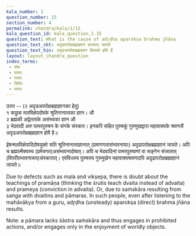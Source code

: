 ```yaml
---
kala_number: 1
question_number: 15
section_number: 4
permalink: chandra/kala/1/15
kala_question_id: kala_question_1.15
question_text: What is the cause of adr̥ḍha aparokṣa brahma jñāna
question_text_skt: अदृढापरोक्षब्रह्मज्ञानं कस्मात् जायते
question_text_hin: अदृढअपरोक्षब्रह्मज्ञान किससे होवै हैं
layout: layout_chandra_question
index_terms:
 - दोषः
 - पामरः
 - मलम्
 - विक्षेपः
 - पामरः
---
```


<!-- hindi-start -->
उत्तर -- (२ अदृडअपरोक्षब्रह्मज्ञानका हेतु)  
१ कछुक मलविक्षेपदोषके श्रुतिनानात्वका
ज्ञान। औ  
२ ब्रह्मकी अद्वेतताके असंभवका ज्ञान औ  
३ भेदवादी अरु पामरपुरुषन के संगके संस्कार।
इनकरि सहित पुरुषकूं गुरुमुखद्वारा महावाक्यके
श्रवणसैं अदृडअपरोक्षब्रह्मज्ञान होवै है॥
<!-- hindi-end -->

<!-- skt-start -->
ईषन्मलविक्षेपादिदोषयुक्ते सति श्रुतिनानात्वज्ञानात् (प्रमाणगतासंभावनायाः) अदृढापरोक्षब्रह्मज्ञानं जायते। अपि च ब्रह्मात्मैक्यस्य (प्रमेयगत)असंभावनादोषात्। अपि च भेदवादिनां पामरपुरुषाणां वा सङ्गेन संजातात् (विपरीतभावनारूप)संस्कारात्। एवंविधस्य पुरुषस्य गुरुमुखेन महावाक्यश्रवणादपि अदृढापरोक्षब्रह्मज्ञानं जायते॥
<!-- skt-end -->

<!-- eng-start -->
Due to defects such as mala and vikṣepa, there is doubt about the teachings of pramāṇa 
(thinking the śrutis teach dvaita instead of advaita) and prameya (conviction in advaita). Or, due
to saṁskāra resulting from saṅga with dvaitins and pāmaras. In such people, even after
listening to the mahāvākya from a guru, adr̥ḍha (unsteady) aparokṣa (direct) brahma jñāna results. 

Note: a pāmara lacks śāstra saṁskāra and thus engages in prohibited actions, and/or engages only in the enjoyment of worldly objects. 
<!-- eng-end -->
